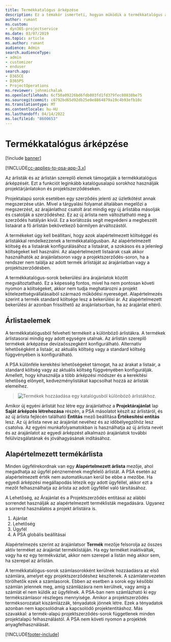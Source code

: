```yaml
---
title: Termékkatalógus árképzése
description: Ez a témakör ismerteti, hogyan működik a termékkatalógus árképzése a Dynamics 365 Project Service Automation (PSA) szolgáltatásban.
author: rumant
ms.custom:
- dyn365-projectservice
ms.date: 03/07/2019
ms.topic: article
ms.author: rumant
audience: Admin
search.audienceType:
- admin
- customizer
- enduser
search.app:
- D365CE
- D365PS
- ProjectOperations
ms.reviewer: johnmichalak
ms.openlocfilehash: 6cf50a09226bd6fdb803fd1fd379fec80838be75
ms.sourcegitcommit: c0792bd65d92db25e0e8864879a19c4b93efb10c
ms.translationtype: MT
ms.contentlocale: hu-HU
ms.lasthandoff: 04/14/2022
ms.locfileid: "8600653"
---
```

# <a name="product-catalog-pricing"></a>Termékkatalógus árképzése 

[!include [banner](../includes/psa-now-project-operations.md)]

[!INCLUDE[cc-applies-to-psa-app-3.x](../includes/cc-applies-to-psa-app-3x.md)]


Az árlisták és az árlistán szereplő elemek támogatják a termékkatalógus árképzését. Ezt a funkciót leginkább katalógusalapú sorokhoz használják projektárjánlatokon és projektszerződéseken.

Projektalapú sorok esetében egy szerződés jelenti az üzletkötést annak megszerzése után. Mivel a tárgyalási folyamat általában megelőzi a megszerzést, az árajánlathoz csatolt árat mindig egy új árlistába másolják és csatolják a szerződéshez. Ez az új árlista nem változtatható meg a szerződés hatályán kívül. Ez a korlátozás segít megvédeni a megbeszélt listaárat a fő árlistán bekövetkező bármilyen árváltozástól.

A termékeket úgy kell beállítani, hogy azok alapértelmezett költséggel és árlistákkal rendelkezzenek a termékkatalógusban. Az alapértelmezett költség és a listaárak konfigurálásához a listaárat, a szokásos és a jelenlegi költségeket kell használni. Az alapértelmezett listaárak csak akkor használhatók az árajánlatsoron vagy a projektszerződés-soron, ha a rendszer nem találja az adott termék árlistáját az árajánlatban vagy a projektszerződésben.

A termékkatalógus-sorok bekerülési ára árajánlatok között megváltoztatható. Ez a képesség fontos, mivel ha nem pontosan követi nyomon a költségeket, akkor nem tudja meghatározni a projekt kötelezettségvállalásaiból származó működési nyereséget. Alapértelmezés szerint a termék standard költsége lesz a bekerülési ár. Az alapértelmezett bekerülési ár azonban frissíthető az árajánlatsorban, ha az árajánlat eltérő.

## <a name="price-list-items"></a>Árlistaelemek

A termékkatalógusból felveheti termékeit a különböző árlistákra. A termékek árlistasorai mindig egy adott egységre utalnak. Az árlistán szereplő termékek árképzése devizaösszegként konfigurálható. Alternatív lehetőségként a listaár, az aktuális költség vagy a standard költség függvényében is konfigurálható.

A PSA különféle kerekítési lehetőségeket támogat, ha az árakat a listaár, a standard költség vagy az aktuális költség függvényében konfigurálják. Amellett, hogy kihasználja a több árképzési módszer és a kerekítési lehetőség előnyeit, kedvezménylistákat kapcsolhat hozzá az árlisták elemeihez. 

> ![Termékek hozzáadása egy katalógusból különböző árlistákhoz.](media/basic-guide-16.png)

Amikor új egyéni árlistát hoz létre egy árajánlathoz a **Projektárajánlat** lap **Saját árképzés létrehozása** részén, a PSA másolatot készít az árlistáról, és az új árlista fejlécén található **Entitás** mező beállítása **Értékesítési entitás** lesz. Az új árlista neve az árajánlat nevéhez és az időbélyegzőhöz lesz csatolva. Az egyéni munkafolyamatokban is használhatja az új árlista nevét és az árajánlatot az egyedi árképzést alkalmazó árajánlatok további felülvizsgálatának és jóváhagyásának indításához.

 
## <a name="default-product-price-list"></a>Alapértelmezett termékárlista
Minden ügyfélrekordnak van egy **Alapértelmezett árlista** mezője, ahol megadhatja az ügyfél pénznemének megfelelő árlistát. A PSA esetén az alapértelmezett érték nem automatikusan kerül be ebbe a mezőbe. Ha egyedi árképzési megállapodás létezik egy adott ügyféllel, akkor ezt a mezőt felhasználhatja az árlista az adott ügyféllel való társításához.

A Lehetőség, az Árajánlat és a Projektszerződés entitásai az alábbi sorrendet használják az alapértelmezett terméklisták megadására. Ugyanez a sorrend használatos a projekt árlistáira is.

1.  Ajánlat
2.  Lehetőség
3.  Ügyfél
4.  A PSA globális beállításai

Alapértelmezés szerint az árajánlatsor **Termék** mezője felsorolja az összes aktív terméket az árajánlat terméklistáján. Ha egy terméket inaktiváltak, vagy ha ez egy termékvázlat, akkor nem szerepel a listán még akkor sem, ha szerepel az árlistán. 

A termékkatalógus-sorok számlasorokként kerülnek hozzáadásra az első számlára, amelyet egy projektszerződéshez készítenek. A számlatervezeten törölhetők ezek a számlasorok. Ebben az esetben a sorok egy későbbi számlán jelennek meg, amíg számlázásra nem kerülnek, vagy amíg a számlát el nem küldik az ügyfélnek. A PSA-ban nem számlázható ki egy termékszámlasor részleges mennyisége. Amikor a projektszerződés terméksorozatait kiszámlázzák, tényadatok jönnek létre. Ezek a tényadatok azonban nem kapcsolódnak a kapcsolódó projektentitáshoz. Más szavakkal: a termék-alapú projektszerződés-sorok függetlenek minden projektalapú felhasználástól. A PSA nem követi nyomon a projektek anyagfelhasználását.


[!INCLUDE[footer-include](../includes/footer-banner.md)]
